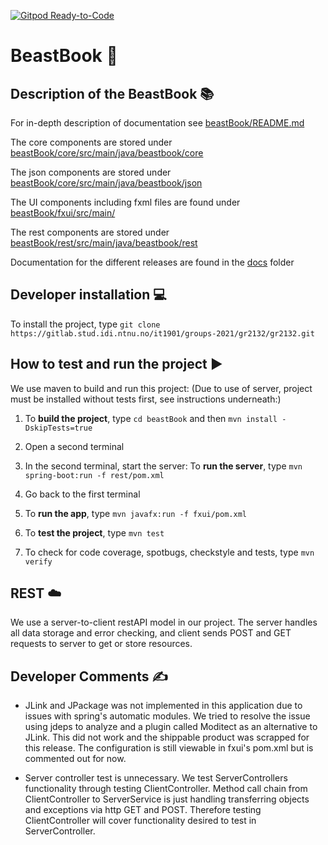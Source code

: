 [![Gitpod Ready-to-Code](https://img.shields.io/badge/Gitpod-Ready--to--Code-blue?logo=gitpod)](https://gitpod.stud.ntnu.no/#https://gitlab.stud.idi.ntnu.no/it1901/groups-2021/gr2132/gr2132)

# BeastBook :muscle:
## Description of the BeastBook :books:

For in-depth description of documentation see [beastBook/README.md](https://gitlab.stud.idi.ntnu.no/it1901/groups-2021/gr2132/gr2132/-/tree/master/beastBook)

The core components are stored under [beastBook/core/src/main/java/beastbook/core](https://gitlab.stud.idi.ntnu.no/it1901/groups-2021/gr2132/gr2132/-/tree/master/beastBook/core/src/main/java/beastbook/core)

The json components are stored under [beastBook/core/src/main/java/beastbook/json](https://gitlab.stud.idi.ntnu.no/it1901/groups-2021/gr2132/gr2132/-/tree/master/beastBook/core/src/main/java/beastbook/json)

The UI components including fxml files are found under [beastBook/fxui/src/main/](https://gitlab.stud.idi.ntnu.no/it1901/groups-2021/gr2132/gr2132/-/tree/master/beastBook/fxui/src/main/)

The rest components are stored under [beastBook/rest/src/main/java/beastbook/rest](https://gitlab.stud.idi.ntnu.no/it1901/groups-2021/gr2132/gr2132/-/tree/master/beastBook/rest/src/main/java/beastbook)

Documentation for the different releases are found in the [docs](https://gitlab.stud.idi.ntnu.no/it1901/groups-2021/gr2132/gr2132/-/tree/master/docs) folder

## Developer installation :computer:
To install the project, type `git clone https://gitlab.stud.idi.ntnu.no/it1901/groups-2021/gr2132/gr2132.git`

## How to test and run the project ▶️
We use maven to build and run this project:
(Due to use of server, project must be installed without tests first, see instructions underneath:)

1. To **build the project**, type `cd beastBook` and then `mvn install -DskipTests=true`


2. Open a second terminal


3. In the second terminal, start the server:
   To **run the server**, type `mvn spring-boot:run -f rest/pom.xml`


4. Go back to the first terminal


5. To **run the app**, type `mvn javafx:run -f fxui/pom.xml`


6. To **test the project**, type `mvn test`


7. To check for code coverage, spotbugs, checkstyle and tests, type `mvn verify`

## REST :cloud:

We use a server-to-client restAPI model in our project. The server handles all data storage and error checking, and client sends POST and GET requests to server to get or store resources.

## Developer Comments ✍️
- JLink and JPackage was not implemented in this application due to issues with spring's automatic modules.
We tried to resolve the issue using jdeps to analyze and a plugin called Moditect as an alternative to JLink. 
This did not work and the shippable product was scrapped for this release.
The configuration is still viewable in fxui's pom.xml but is commented out for now.

- Server controller test is unnecessary.
We test ServerControllers functionality through testing ClientController. Method call chain from ClientController to
ServerService is just handling transferring objects and exceptions via http GET and POST. Therefore testing 
ClientController will cover functionality desired to test in ServerController.
